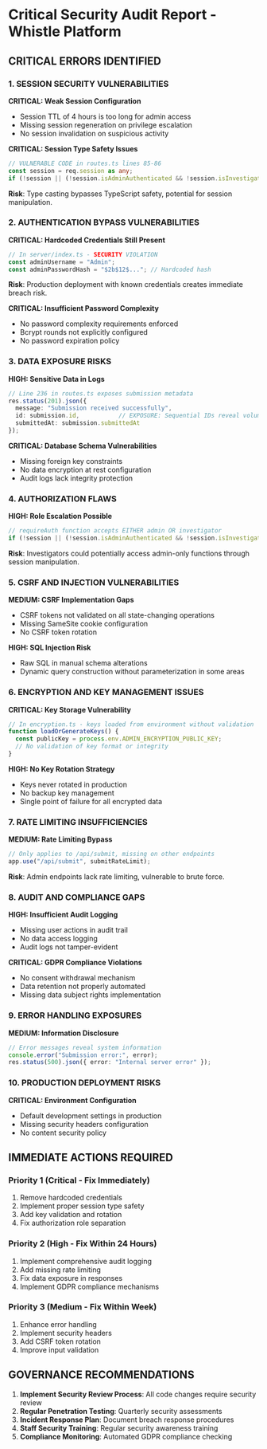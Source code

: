 # Critical Security Audit Report - Whistle Platform

## CRITICAL ERRORS IDENTIFIED

### 1. SESSION SECURITY VULNERABILITIES

**CRITICAL: Weak Session Configuration**
- Session TTL of 4 hours is too long for admin access
- Missing session regeneration on privilege escalation
- No session invalidation on suspicious activity

**CRITICAL: Session Type Safety Issues**
```typescript
// VULNERABLE CODE in routes.ts lines 85-86
const session = req.session as any;
if (!session || (!session.isAdminAuthenticated && !session.isInvestigatorAuthenticated))
```
**Risk**: Type casting bypasses TypeScript safety, potential for session manipulation.

### 2. AUTHENTICATION BYPASS VULNERABILITIES

**CRITICAL: Hardcoded Credentials Still Present**
```javascript
// In server/index.ts - SECURITY VIOLATION
const adminUsername = "Admin";
const adminPasswordHash = "$2b$12$..."; // Hardcoded hash
```
**Risk**: Production deployment with known credentials creates immediate breach risk.

**CRITICAL: Insufficient Password Complexity**
- No password complexity requirements enforced
- Bcrypt rounds not explicitly configured
- No password expiration policy

### 3. DATA EXPOSURE RISKS

**HIGH: Sensitive Data in Logs**
```typescript
// Line 236 in routes.ts exposes submission metadata
res.status(201).json({ 
  message: "Submission received successfully",
  id: submission.id,           // EXPOSURE: Sequential IDs reveal volume
  submittedAt: submission.submittedAt 
});
```

**CRITICAL: Database Schema Vulnerabilities**
- Missing foreign key constraints
- No data encryption at rest configuration
- Audit logs lack integrity protection

### 4. AUTHORIZATION FLAWS

**HIGH: Role Escalation Possible**
```typescript
// requireAuth function accepts EITHER admin OR investigator
if (!session || (!session.isAdminAuthenticated && !session.isInvestigatorAuthenticated))
```
**Risk**: Investigators could potentially access admin-only functions through session manipulation.

### 5. CSRF AND INJECTION VULNERABILITIES

**MEDIUM: CSRF Implementation Gaps**
- CSRF tokens not validated on all state-changing operations
- Missing SameSite cookie configuration
- No CSRF token rotation

**HIGH: SQL Injection Risk**
- Raw SQL in manual schema alterations
- Dynamic query construction without parameterization in some areas

### 6. ENCRYPTION AND KEY MANAGEMENT ISSUES

**CRITICAL: Key Storage Vulnerability**
```typescript
// In encryption.ts - keys loaded from environment without validation
function loadOrGenerateKeys() {
  const publicKey = process.env.ADMIN_ENCRYPTION_PUBLIC_KEY;
  // No validation of key format or integrity
}
```

**HIGH: No Key Rotation Strategy**
- Keys never rotated in production
- No backup key management
- Single point of failure for all encrypted data

### 7. RATE LIMITING INSUFFICIENCIES

**MEDIUM: Rate Limiting Bypass**
```typescript
// Only applies to /api/submit, missing on other endpoints
app.use("/api/submit", submitRateLimit);
```
**Risk**: Admin endpoints lack rate limiting, vulnerable to brute force.

### 8. AUDIT AND COMPLIANCE GAPS

**HIGH: Insufficient Audit Logging**
- Missing user actions in audit trail
- No data access logging
- Audit logs not tamper-evident

**CRITICAL: GDPR Compliance Violations**
- No consent withdrawal mechanism
- Data retention not properly automated
- Missing data subject rights implementation

### 9. ERROR HANDLING EXPOSURES

**MEDIUM: Information Disclosure**
```typescript
// Error messages reveal system information
console.error("Submission error:", error);
res.status(500).json({ error: "Internal server error" });
```

### 10. PRODUCTION DEPLOYMENT RISKS

**CRITICAL: Environment Configuration**
- Default development settings in production
- Missing security headers configuration
- No content security policy

## IMMEDIATE ACTIONS REQUIRED

### Priority 1 (Critical - Fix Immediately)
1. Remove hardcoded credentials
2. Implement proper session type safety
3. Add key validation and rotation
4. Fix authorization role separation

### Priority 2 (High - Fix Within 24 Hours)
1. Implement comprehensive audit logging
2. Add missing rate limiting
3. Fix data exposure in responses
4. Implement GDPR compliance mechanisms

### Priority 3 (Medium - Fix Within Week)
1. Enhance error handling
2. Implement security headers
3. Add CSRF token rotation
4. Improve input validation

## GOVERNANCE RECOMMENDATIONS

1. **Implement Security Review Process**: All code changes require security review
2. **Regular Penetration Testing**: Quarterly security assessments
3. **Incident Response Plan**: Document breach response procedures
4. **Staff Security Training**: Regular security awareness training
5. **Compliance Monitoring**: Automated GDPR compliance checking